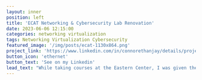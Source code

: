 ```yaml
---
layout: inner
position: left
title: 'ECAT Networking & Cybersecurity Lab Renovation'
date: 2023-06-06 12:15:00
categories: networking virtualization
tags: Networking Virtualization Cybersecurity
featured_image: '/img/posts/ecat-1130x864.png'
project_link: 'https://www.linkedin.com/in/connorethanjay/details/projects/'
button_icon: 'ethernet'
button_text: 'See on my Linkedin'
lead_text: "While taking courses at the Eastern Center, I was given the opportunity to assist in renovating the state-of-the-art student lab environment."
---
```

